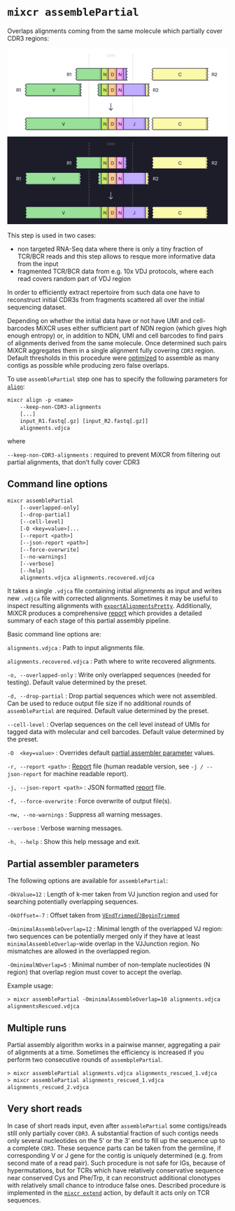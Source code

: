# `mixcr assemblePartial`

Overlaps alignments coming from the same molecule which partially cover CDR3 regions:

![img.png](pics/assemblePartial-light.svg#only-light)
![img.png](pics/assemblePartial-dark.svg#only-dark)

This step is used in two cases:

- non targeted RNA-Seq data where there is only a tiny fraction of TCR/BCR reads and this step allows to resque more informative data from the input
- fragmented TCR/BCR data from e.g. 10x VDJ protocols, where each read covers random part of VDJ region 

In order to efficiently extract repertoire from such data one have to reconstruct initial CDR3s from fragments scattered all over the initial sequencing dataset. 

Depending on whether the initial data have or not have UMI and cell-barcodes MiXCR uses either sufficient part of NDN region (which gives high enough entropy) or, in addition to NDN, UMI and cell barcodes to find pairs of alignments derived from the same molecule. Once determined such pairs MiXCR aggregates them in a single alignment fully covering `CDR3` region.  Default thresholds in this procedure were [optimized](https://www.nature.com/articles/nbt.3979) to assemble as many contigs as possible while producing zero false overlaps.


To use `assemblePartial` step one has to specify the following parameters for [`align`](./mixcr-align.md):

```
mixcr align -p <name>
    --keep-non-CDR3-alignments
    [...]
    input_R1.fastq[.gz] [input_R2.fastq[.gz]]
    alignments.vdjca
```

where

`--keep-non-CDR3-alignments`
: required to prevent MiXCR from filtering out partial alignments, that don’t fully cover CDR3


## Command line options

```
mixcr assemblePartial 
    [--overlapped-only] 
    [--drop-partial] 
    [--cell-level] 
    [-O <key=value>]... 
    [--report <path>] 
    [--json-report <path>] 
    [--force-overwrite] 
    [--no-warnings] 
    [--verbose] 
    [--help]
    alignments.vdjca alignments.recovered.vdjca
```
It takes a single `.vdjca` file containing initial alignments as input and writes new `.vdjca` file with corrected alignments. Sometimes it may be useful to inspect resulting alignments with [`exportAlignmentsPretty`](./mixcr-exportPretty.md#raw-alignments). Additionally, MiXCR produces a comprehensive [report](./report-assemblePartial.md) which provides a detailed summary of each stage of this partial assembly pipeline. 

Basic command line options are:

`alignments.vdjca`
: Path to input alignments file.

`alignments.recovered.vdjca`
: Path where to write recovered alignments.

`-o, --overlapped-only`
: Write only overlapped sequences (needed for testing). Default value determined by the preset.

`-d, --drop-partial`
: Drop partial sequences which were not assembled. Can be used to reduce output file size if no additional rounds of `assemblePartial` are required. Default value determined by the preset.

`--cell-level`
: Overlap sequences on the cell level instead of UMIs for tagged data with molecular and cell barcodes. Default value determined by the preset.

`-O  <key=value>`
: Overrides default [partial assembler parameter](#partial-assembler-parameters) values.

`-r, --report <path>`
: [Report](./report-assemblePartial.md) file (human readable version, see `-j / --json-report` for machine readable report).

`-j, --json-report <path>`
: JSON formatted [report](./report-assemblePartial.md) file.

`-f, --force-overwrite`
: Force overwrite of output file(s).

`-nw, --no-warnings`
: Suppress all warning messages.

`--verbose`
: Verbose warning messages.

`-h, --help`
: Show this help message and exit.


## Partial assembler parameters

The following options are available for `assemblePartial`:

`-OkValue=12`
: Length of k-mer taken from VJ junction region and used for searching potentially overlapping sequences.

`-OkOffset=-7`
: Offset taken from [`VEndTrimmed`/`JBeginTrimmed`](ref-gene-features.md)

`-OminimalAssembleOverlap=12`
: Minimal length of the overlapped VJ region: two sequences can be potentially merged only if they have at least `minimalAssembleOverlap`-wide overlap in the VJJunction region. No mismatches are allowed in the overlapped region.

`-OminimalNOverlap=5`
: Minimal number of non-template nucleotides (N region) that overlap region must cover to accept the overlap.

Example usage:
```shell
> mixcr assemblePartial -OminimalAssembleOverlap=10 alignments.vdjca alignmentsRescued.vdjca
```

## Multiple runs

Partial assembly algorithm works in a pairwise manner, aggregating a pair of alignments at a time. Sometimes the efficiency is increased if you perform two consecutive rounds of `assembplePartial`.

```
> mixcr assemblePartial alignments.vdjca alignments_rescued_1.vdjca
> mixcr assemblePartial alignments_rescued_1.vdjca alignments_rescued_2.vdjca
```

## Very short reads

In case of short reads input, even after `assemblePartial` some contigs/reads still only partially cover `CDR3`. A substantial fraction of such contigs needs only several nucleotides on the 5’ or the 3’ end to fill up the sequence up to a complete `CDR3`. These sequence parts can be taken from the germline, if corresponding V or J gene for the contig is uniquely determined (e.g. from second mate of a read pair). Such procedure is not safe for IGs, because of hypermutations, but for TCRs which have relatively conservative sequence near conserved Cys and Phe/Trp, it can reconstruct additional clonotypes with relatively small chance to introduce false ones. Described procedure is implemented in the [`mixcr extend`](mixcr-extend.md) action, by default it acts only on TCR sequences.
